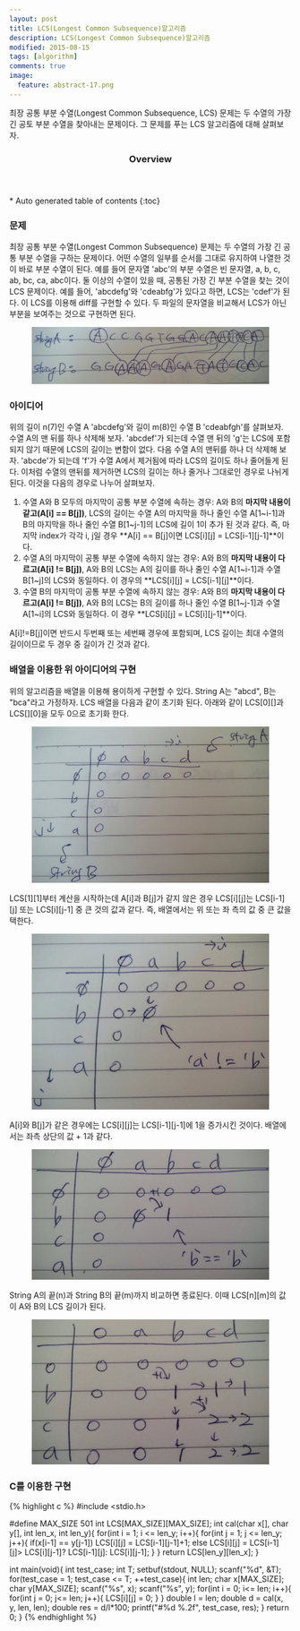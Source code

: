 ```yaml
---
layout: post
title: LCS(Longest Common Subsequence)알고리즘 
description: LCS(Longest Common Subsequence)알고리즘
modified: 2015-08-15
tags: [algorithm]
comments: true
image:
  feature: abstract-17.png
---
```


최장 공통 부분 수열(Longest Common Subsequence, LCS) 문제는 두 수열의 가장 긴 공토 부분 수열을 찾아내는 문제이다. 그 문제를 푸는 LCS 알고리즘에 대해 살펴보자.

<section id="table-of-contents" class="toc">
  <header>
    <h3>Overview</h3>
  </header>
<div id="drawer" markdown="1">
*  Auto generated table of contents
{:toc}
</div>
</section><!-- /#table-of-contents -->

### 문제

최장 공통 부분 수열(Longest Common Subsequence) 문제는 두 수열의 가장 긴 공통 부분 수열을 구하는 문제이다. 어떤 수열의 일부를 순서를 그대로 유지하여 나열한 것이 바로 부분 수열이 된다. 예를 들어 문자열 'abc'의 부분 수열은 빈 문자열, a, b, c, ab, bc, ca, abc이다. 둘 이상의 수열이 있을 때, 공통된 가장 긴 부분 수열을 찾는 것이 LCS 문제이다. 예를 들어, 'abcdefg'와 'cdeabfg'가 있다고 하면, LCS는 'cdef'가 된다. 이 LCS를 이용해 diff를 구현할 수 있다. 두 파일의 문자열을 비교해서 LCS가 아닌 부분을 보여주는 것으로 구현하면 된다. 
 
<figure>
<img src="/images/lcs_problem.jpg" alt="longest common subsequence problem">
</figure>
 
### 아이디어

위의 길이 n(7)인 수열 A 'abcdefg'와 길이 m(8)인 수열  B 'cdeabfgh'를 살펴보자. 수열 A의 맨 뒤를 하나 삭제해 보자. 'abcdef'가 되는데 수열 맨 뒤의 'g'는 LCS에 포함되지 않기 때문에 LCS의 길이는 변함이 없다. 다음 수열 A의 맨뒤를 하나 더 삭제해 보자. 'abcde'가 되는데 'f'가 수열 A에서 제거됨에 따라 LCS의 길이도 하나 줄어들게 된다. 이처럼 수열의 맨뒤를 제거하면 LCS의 길이는 하나 줄거나 그대로인 경우로 나뉘게 된다. 이것을 다음의 경우로 나누어 살펴보자.
 
1. 수열 A와 B 모두의 마지막이 공통 부분 수열에 속하는 경우: A와 B의 **마지막 내용이 같고(A[i] == B[j])**, LCS의 길이는 수열 A의 마지막을 하나 줄인 수열 A[1~i-1]과 B의 마지막을 하나 줄인 수열 B[1~j-1]의 LCS에 길이 1이 추가 된 것과 같다. 즉, 마지막 index가 각각 i, j일 경우 **A[i] == B[j]이면 LCS[i][j] = LCS[i-1][j-1]**이다. 
2. 수열 A의  마지막이 공통 부분 수열에 속하지 않는 경우: A와 B의 **마지막 내용이 다르고(A[i] != B[j])**, A와 B의 LCS는 A의 길이를 하나 줄인 수열 A[1~i-1]과 수열 B[1~j]의 LCS와 동일하다. 이 경우의 **LCS[i][j] = LCS[i-1][j]**이다. 
3. 수열 B의 마지막이 공통 부분 수열에 속하지 않는 경우: A와 B의 **마지막 내용이 다르고(A[i] != B[j])**, A와 B의 LCS는 B의 길이를 하나 줄인 수열 B[1~j-1]과 수열 A[1~i]의 LCS와 동일하다. 이 경우 **LCS[i][j] = LCS[i][j-1]**이다. 

A[i]!=B[j]이면 반드시 두번째 또는 세번째 경우에 포함되며, LCS 길이는 최대 수열의 길이이므로 두 경우 중 길이가 긴 것과 같다. 

### 배열을 이용한 위 아이디어의 구현

위의 알고리즘을 배열을 이용해 용이하게 구현할 수 있다. 
String A는 "abcd", B는 "bca"라고 가정하자. LCS 배열을 다음과 같이 초기화 된다. 아래와 같이 LCS[0][]과 LCS[][0]을 모두 0으로 초기화 한다. 

<figure>
<img src="/images/lcs1.jpg" alt="longest common subsequence table">
</figure>


LCS[1][1]부터 계산을 시작하는데 A[i]과 B[j]가 같지 않은 경우 LCS[i][j]는 LCS[i-1][j] 또는 LCS[i][j-1] 중 큰 것의 값과 같다. 즉, 배열에서는 위 또는 좌 측의 값 중 큰 값을 택한다. 

<figure>
<img src="/images/lcs2.jpg" alt="longest common subsequence table">
</figure>


A[i]와 B[j]가 같은 경우에는 LCS[i][j]는 LCS[i-1][j-1]에 1을 증가시킨 것이다. 배열에서는 좌측 상단의 값 + 1과 같다.   

<figure>
<img src="/images/lcs3.jpg" alt="longest common subsequence table">
</figure>


String A의 끝(n)과 String B의 끝(m)까지 비교하면 종료된다. 이때 LCS[n][m]의 값이 A와 B의 LCS 길이가 된다. 

<figure>
<img src="/images/lcs4.jpg" alt="longest common subsequence table">
</figure>

### C를 이용한 구현

{% highlight c %}
#include <stdio.h>

#define MAX_SIZE 501
int LCS[MAX_SIZE][MAX_SIZE];
int cal(char x[], char y[], int len_x, int len_y){
    for(int i = 1; i <= len_y; i++){
        for(int j = 1; j <= len_y; j++){
            if(x[i-1] == y[j-1])
                LCS[i][j] = LCS[i-1][j-1]+1;
            else
                LCS[i][j] = LCS[i-1][j]> LCS[i][j-1]? LCS[i-1][j]: LCS[i][j-1];
        }
    }
    return LCS[len_y][len_x];
}

int main(void){
    int test_case;
    int T;
    setbuf(stdout, NULL);
    scanf("%d", &T);
    for(test_case = 1; test_case <= T; ++test_case){
        int len;
        char x[MAX_SIZE];
        char y[MAX_SIZE];
        scanf("%s", x);
        scanf("%s", y);
        for(int i = 0; i<= len; i++){
            for(int j = 0; j<= len; j++){
                LCS[i][j] = 0;
            }
        }
        double l = len;
        double d = cal(x, y, len, len);
        double res = d/l*100;
        printf("#%d %.2f", test_case, res);
    }
    return 0;
}
{% endhighlight %}
